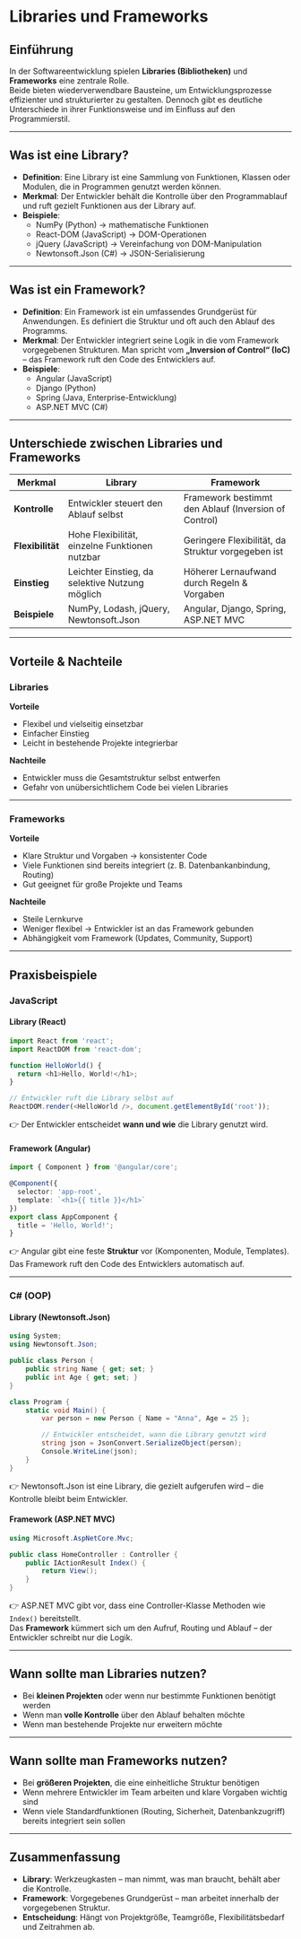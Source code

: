 # Libraries und Frameworks

## Einführung
In der Softwareentwicklung spielen **Libraries (Bibliotheken)** und **Frameworks** eine zentrale Rolle.  
Beide bieten wiederverwendbare Bausteine, um Entwicklungsprozesse effizienter und strukturierter zu gestalten. Dennoch gibt es deutliche Unterschiede in ihrer Funktionsweise und im Einfluss auf den Programmierstil.

---

## Was ist eine Library?
- **Definition**: Eine Library ist eine Sammlung von Funktionen, Klassen oder Modulen, die in Programmen genutzt werden können.  
- **Merkmal**: Der Entwickler behält die Kontrolle über den Programmablauf und ruft gezielt Funktionen aus der Library auf.  
- **Beispiele**:  
  - NumPy (Python) → mathematische Funktionen  
  - React-DOM (JavaScript) → DOM-Operationen  
  - jQuery (JavaScript) → Vereinfachung von DOM-Manipulation  
  - Newtonsoft.Json (C#) → JSON-Serialisierung  

---

## Was ist ein Framework?
- **Definition**: Ein Framework ist ein umfassendes Grundgerüst für Anwendungen. Es definiert die Struktur und oft auch den Ablauf des Programms.  
- **Merkmal**: Der Entwickler integriert seine Logik in die vom Framework vorgegebenen Strukturen. Man spricht vom **„Inversion of Control“ (IoC)** – das Framework ruft den Code des Entwicklers auf.  
- **Beispiele**:  
  - Angular (JavaScript)  
  - Django (Python)  
  - Spring (Java, Enterprise-Entwicklung)  
  - ASP.NET MVC (C#)  

---

## Unterschiede zwischen Libraries und Frameworks

| Merkmal              | Library                                          | Framework                                              |
|----------------------|--------------------------------------------------|--------------------------------------------------------|
| **Kontrolle**        | Entwickler steuert den Ablauf selbst             | Framework bestimmt den Ablauf (Inversion of Control)   |
| **Flexibilität**     | Hohe Flexibilität, einzelne Funktionen nutzbar   | Geringere Flexibilität, da Struktur vorgegeben ist     |
| **Einstieg**         | Leichter Einstieg, da selektive Nutzung möglich  | Höherer Lernaufwand durch Regeln & Vorgaben            |
| **Beispiele**        | NumPy, Lodash, jQuery, Newtonsoft.Json           | Angular, Django, Spring, ASP.NET MVC                   |

---

## Vorteile & Nachteile

### Libraries
**Vorteile**
- Flexibel und vielseitig einsetzbar  
- Einfacher Einstieg  
- Leicht in bestehende Projekte integrierbar  

**Nachteile**
- Entwickler muss die Gesamtstruktur selbst entwerfen  
- Gefahr von unübersichtlichem Code bei vielen Libraries  

---

### Frameworks
**Vorteile**
- Klare Struktur und Vorgaben → konsistenter Code  
- Viele Funktionen sind bereits integriert (z. B. Datenbankanbindung, Routing)  
- Gut geeignet für große Projekte und Teams  

**Nachteile**
- Steile Lernkurve  
- Weniger flexibel → Entwickler ist an das Framework gebunden  
- Abhängigkeit vom Framework (Updates, Community, Support)  

---

## Praxisbeispiele

### JavaScript

#### Library (React)
```javascript
import React from 'react';
import ReactDOM from 'react-dom';

function HelloWorld() {
  return <h1>Hello, World!</h1>;
}

// Entwickler ruft die Library selbst auf
ReactDOM.render(<HelloWorld />, document.getElementById('root'));
```
👉 Der Entwickler entscheidet **wann und wie** die Library genutzt wird.

#### Framework (Angular)
```typescript
import { Component } from '@angular/core';

@Component({
  selector: 'app-root',
  template: `<h1>{{ title }}</h1>`
})
export class AppComponent {
  title = 'Hello, World!';
}
```
👉 Angular gibt eine feste **Struktur** vor (Komponenten, Module, Templates). Das Framework ruft den Code des Entwicklers automatisch auf.

---

### C# (OOP)

#### Library (Newtonsoft.Json)
```csharp
using System;
using Newtonsoft.Json;

public class Person {
    public string Name { get; set; }
    public int Age { get; set; }
}

class Program {
    static void Main() {
        var person = new Person { Name = "Anna", Age = 25 };

        // Entwickler entscheidet, wann die Library genutzt wird
        string json = JsonConvert.SerializeObject(person);
        Console.WriteLine(json);
    }
}
```
👉 Newtonsoft.Json ist eine Library, die gezielt aufgerufen wird – die Kontrolle bleibt beim Entwickler.

#### Framework (ASP.NET MVC)
```csharp
using Microsoft.AspNetCore.Mvc;

public class HomeController : Controller {
    public IActionResult Index() {
        return View();
    }
}
```
👉 ASP.NET MVC gibt vor, dass eine Controller-Klasse Methoden wie `Index()` bereitstellt.  
Das **Framework** kümmert sich um den Aufruf, Routing und Ablauf – der Entwickler schreibt nur die Logik.

---

## Wann sollte man Libraries nutzen?
- Bei **kleinen Projekten** oder wenn nur bestimmte Funktionen benötigt werden  
- Wenn man **volle Kontrolle** über den Ablauf behalten möchte  
- Wenn man bestehende Projekte nur erweitern möchte  

---

## Wann sollte man Frameworks nutzen?
- Bei **größeren Projekten**, die eine einheitliche Struktur benötigen  
- Wenn mehrere Entwickler im Team arbeiten und klare Vorgaben wichtig sind  
- Wenn viele Standardfunktionen (Routing, Sicherheit, Datenbankzugriff) bereits integriert sein sollen  

---

## Zusammenfassung
- **Library**: Werkzeugkasten – man nimmt, was man braucht, behält aber die Kontrolle.  
- **Framework**: Vorgegebenes Grundgerüst – man arbeitet innerhalb der vorgegebenen Struktur.  
- **Entscheidung**: Hängt von Projektgröße, Teamgröße, Flexibilitätsbedarf und Zeitrahmen ab.  
